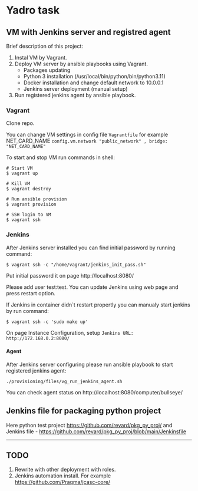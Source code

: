 # Yadro task

## VM with Jenkins server and registred agent

Brief description of this project:

1. Instal VM by Vagrant.
2. Deploy VM server by ansible playbooks using Vagrant.
    - Packages updating
    - Python 3 installation (/usr/local/bin/python/bin/python3.11)
    - Docker installation and change default network to 10.0.0.1
    - Jenkins server deployment (manual setup)
3. Run registered jenkins agent by ansible playbook.

### Vagrant 

Clone repo.

You can change VM settings in config file `Vagrantfile` for example NET_CARD_NAME `config.vm.network "public_network" , bridge: "NET_CARD_NAME"`

To start and stop VM run commands in shell:

```
# Start VM 
$ vagrant up

# Kill VM 
$ vagrant destroy

# Run ansible provision
$ vagrant provision

# SSH login to VM
$ vagrant ssh
```

### Jenkins

After Jenkins server installed you can find initial password by running command:

```
$ vagrant ssh -c "/home/vagrant/jenkins_init_pass.sh"
```

Put initial password it on page  http://localhost:8080/

Please add user test:test. You can update Jenkins using web page and press restart option.

If Jenkins in container didn`t restart propertly  you can manualy start jenkins by run command:

```
$ vagrant ssh -c 'sudo make up'
```

On page Instance Configuration, setup `Jenkins URL:￼http://172.168.0.2:8080/`

#### Agent

After Jenkins server configuring please run ansible playbook to start registered jenkins agent:

```
./provisioning/files/vg_run_jenkins_agent.sh
```

You can check agent status on http://localhost:8080/computer/bullseye/

## Jenkins file for packaging python project

Here python test project https://github.com/revard/pkg_py_proj/ and Jenkins file - https://github.com/revard/pkg_py_proj/blob/main/Jenkinsfile

---

## TODO

1. Rewrite with other deployment with roles. 
2. Jenkins automation install. For example https://github.com/Praqma/jcasc-core/

